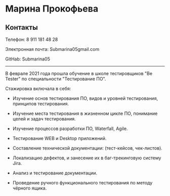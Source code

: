 # Марина Прокофьева

## Контакты

Телефон: 8 911 181 48 28


Электронная почта: Submarina05gmail.com


GitHab: Submarina05


***
В феврале 2021 года прошла обучение в школе тестировщиков "Be Tester" по специальности
"Тестирование ПО".


Стажировка включала в себя:


* Изучение основ тестирования ПО, видов и уровней тестирования, принципов тестирования.


* Изучение места тестирования в жизненном цикле ПО, понимание целей и задач тестирования.


* Изучение процессов разработки ПО, Waterfall, Agile.


* Тестирование WEB и Desktop приложений.


* Составление технической документации: (тест-кейсов, чек-листов).


* Локализацию дефектов, и занесение их в баг-трекинговую систему Jira.
* Анализ и тестирование документации.


* Проведение ручного функционального тестирования по методу чёрного ящика.
